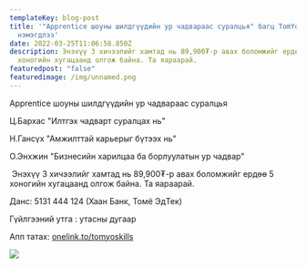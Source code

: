 ```yaml
---
templateKey: blog-post
title: '"Apprentice шоуны шилдгүүдийн ур чадвараас суралцья" багц TomYo апп дээр
  нэмэгдлээ'
date: 2022-03-25T11:06:58.850Z
description: Энэхүү 3 хичээлийг хамтад нь 89,900₮-р авах боломжийг ердөө 5
  хоногийн хугацаанд олгож байна. Та яараарай.
featuredpost: "false"
featuredimage: /img/unnamed.png
---
```

Apprentice шоуны шилдгүүдийн ур чадвараас суралцья 

Ц.Бархас "Илтгэх чадварт суралцах нь"

Н.Гансүх "Амжилттай карьерыг бүтээх нь"

О.Энхжин "Бизнесийн харилцаа ба борлуулатын ур чадвар"

 Энэхүү 3 хичээлийг хамтад нь 89,900₮-р авах боломжийг ердөө 5 хоногийн хугацаанд олгож байна. Та яараарай.

Данс: 5131 444 124 (Хаан Банк, Томё ЭдТек)

Гүйлгээний утга : утасны дугаар

Апп татах: [onelink.to/tomyoskills](https://l.facebook.com/l.php?u=http%3A%2F%2Fonelink.to%2Ftomyoskills%3Ffbclid%3DIwAR0syU1fe1XbOuf3tQrJUbfsGuu4avjxrBmJ2-x4pvA-k4O8X0m1ZbDsVhw&h=AT3IUiaOrWjrhTLDzRXVI64TeMtDWYghRw-bTJWE6aNTZuAXJnmH-5CFKA5P5PfP2y8vXMl26BDps6D6PpNkfwrDcURBIf1nkLuOETF0SmQ2gIO35U-Ib3pVYVVCjvo3X58J&__tn__=-UK-R&c[0]=AT1hx6LePDhpcIgerTEgNY6ZIkSSpSJ73l3GY3s2h9veGHYi7bqD6hwN4z9YxrZfIRoZsj-ORUg0usHKHe8PidgyhMUc0jHPNvaSFKVs2xyPHuBmJy8UnghCuoGuPp6XNMBetZAcou5EuT_g9dFF6Sa6Zj0gysNqC3M)

![](/img/apprentice-багц-1-.jpg)